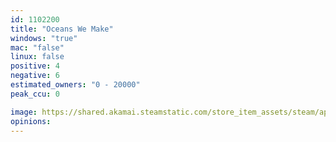```yaml
---
id: 1102200
title: "Oceans We Make"
windows: "true"
mac: "false"
linux: false
positive: 4
negative: 6
estimated_owners: "0 - 20000"
peak_ccu: 0

image: https://shared.akamai.steamstatic.com/store_item_assets/steam/apps/1102200/header.jpg?t=1583908416
opinions:
---
```

